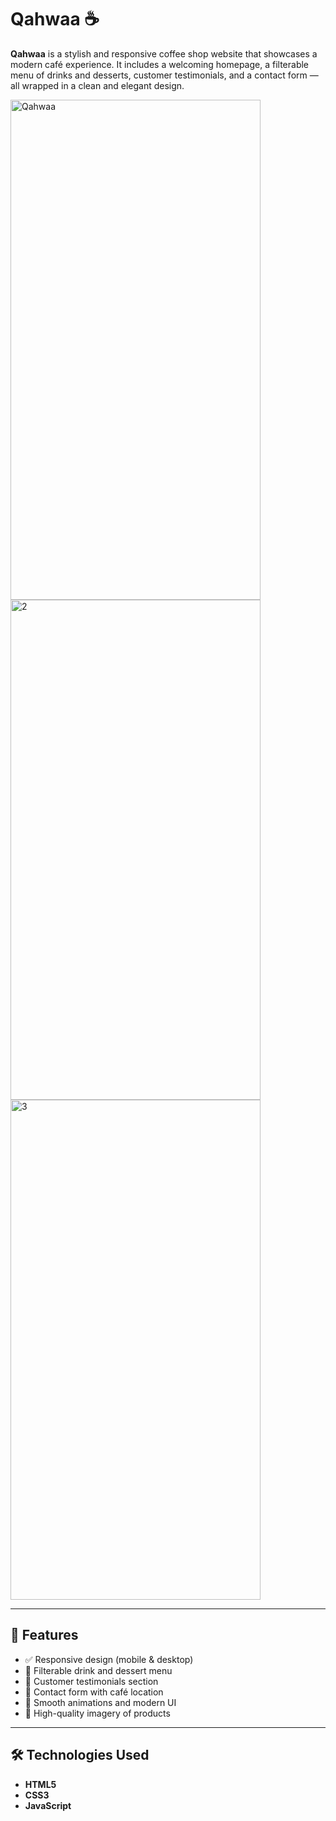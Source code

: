 # Qahwaa ☕️

**Qahwaa** is a stylish and responsive coffee shop website that showcases a modern café experience. It includes a welcoming homepage, a filterable menu of drinks and desserts, customer testimonials, and a contact form — all wrapped in a clean and elegant design.

<img width="400" height="800" alt="Qahwaa" src="https://github.com/user-attachments/assets/ba75005c-052f-404f-9980-c0a665a6a9f2" />
<img width="400" height="800" alt="2" src="https://github.com/user-attachments/assets/befef04f-5e16-476f-b49a-d36c4babe0e8" />
<img width="400" height="800" alt="3" src="https://github.com/user-attachments/assets/86768d33-40bd-4fdb-b522-8196a0e95760" />


---

## 🌟 Features

- ✅ Responsive design (mobile & desktop)
- 🧃 Filterable drink and dessert menu
- 💬 Customer testimonials section
- 📍 Contact form with café location
- 🎨 Smooth animations and modern UI
- 📸 High-quality imagery of products

---


## 🛠️ Technologies Used

- **HTML5**
- **CSS3**
- **JavaScript**



